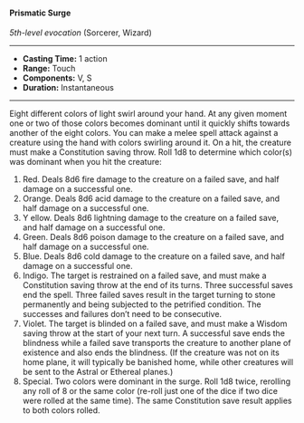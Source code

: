 #### Prismatic Surge
*5th-level evocation* (Sorcerer, Wizard)
___
- **Casting Time:** 1 action
- **Range:** Touch
- **Components:** V, S
- **Duration:** Instantaneous
---
Eight different colors of light swirl around your hand. At any given moment one or two of those colors becomes dominant until it quickly shifts towards another of the eight colors. You can make a melee spell attack against a creature using the hand with colors swirling around it. On a hit, the creature must make a Constitution saving throw. Roll 1d8 to determine which color(s) was dominant when you hit the creature:

1. Red. Deals 8d6 fire damage to the creature on a failed save, and half damage on a successful one.
2. Orange. Deals 8d6 acid damage to the creature on a failed save, and half damage on a successful one.
3. Y ellow. Deals 8d6 lightning damage to the creature on a failed save, and half damage on a successful one.
4. Green. Deals 8d6 poison damage to the creature on a failed save, and half damage on a successful one.
5. Blue. Deals 8d6 cold damage to the creature on a failed save, and half damage on a successful one.
6. Indigo. The target is restrained on a failed save, and must make a Constitution saving throw at the end of its turns. Three successful saves end the spell. Three failed saves result in the target turning to stone permanently and being subjected to the petrified condition. The successes and failures don’t need to be consecutive.
7. Violet. The target is blinded on a failed save, and must make a Wisdom saving throw at the start of your next turn. A successful save ends the blindness while a failed save transports the creature to another plane of existence and also ends the blindness. (If the creature was not on its home plane, it will typically be banished home, while other creatures will be sent to the Astral or Ethereal planes.)
8. Special. Two colors were dominant in the surge. Roll 1d8 twice, rerolling any roll of 8 or the same color (re-roll just one of the dice if two dice were rolled at the same time). The same Constitution save result applies to both colors rolled.

